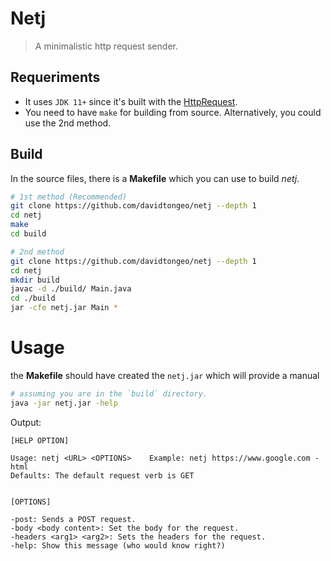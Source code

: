 # Netj
> A minimalistic http request sender.

## Requeriments
- It uses `JDK 11+` since it's built with the [HttpRequest](https://docs.oracle.com/en/java/javase/17/docs/api/java.net.http/java/net/http/HttpRequest.html). <br>
- You need to have `make` for building from source. Alternatively, you could use the 2nd method.

## Build

  In the source files, there is a **Makefile** which you can use to build *netj*. <br>
```bash
# 1st method (Recommended)
git clone https://github.com/davidtongeo/netj --depth 1
cd netj
make
cd build
```
```bash
# 2nd method
git clone https://github.com/davidtongeo/netj --depth 1
cd netj
mkdir build
javac -d ./build/ Main.java
cd ./build
jar -cfe netj.jar Main *
```

# Usage

the **Makefile** should have created the `netj.jar` which will provide a manual
```bash
# assuming you are in the `build` directory. 
java -jar netj.jar -help
```
Output:
```
[HELP OPTION]

Usage: netj <URL> <OPTIONS>    Example: netj https://www.google.com -html
Defaults: The default request verb is GET


[OPTIONS]

-post: Sends a POST request.
-body <body content>: Set the body for the request.
-headers <arg1> <arg2>: Sets the headers for the request.
-help: Show this message (who would know right?)
```
